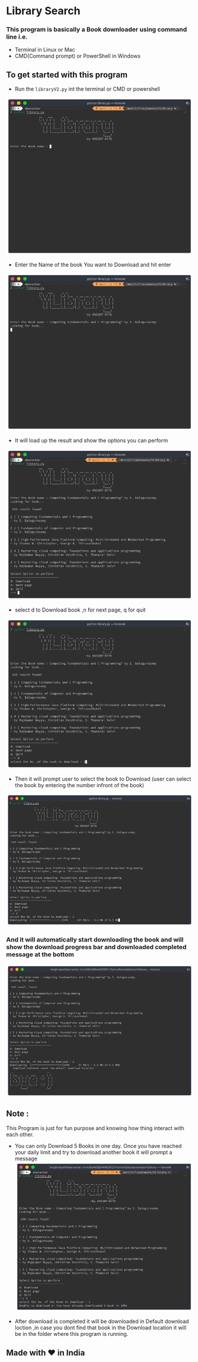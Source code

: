 # Library Search

### This program is basically a Book downloader using command line i.e.

- Terminal in Linux or Mac
- CMD(Command prompt) or PowerShell in Windows



## To get started with this program

- Run the `libraryV2.py` int the terminal or CMD or powershell

![1](img/11.png)

- Enter the Name of the book You want to Download and hit enter

![2](img/1.png)

- It will load up the result and show the options you can perform

![3](img/2.png)

- select d to Download book ,n for next page, q for quit

![4](img/3.png)

- Then it will prompt user to select the book to Download (user can select the book by entering the number infront of the book)

![5](img/33.png)

### And it will automatically start downloading the book and will show the download progress bar and downloaded completed message at the bottom

![6](img/333.png)

## Note :

This Program is just for fun purpose and knowing how thing interact with each other.

- You can only Download 5 Books in one day.
  Once you have reached your daily limit and try to download another book it will prompt a message
  ![limit](img/4.png)

- After download is completed it will be downloaded in Default download loction ,in case you dont find that book in the Download location it will be in the folder where this program is running.

## Made with ❤ in India
